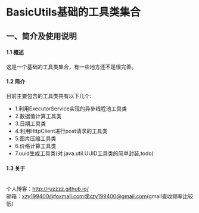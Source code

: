 # BasicUtils基础的工具类集合

## 一、简介及使用说明
#### 1.1 概述
这是一个基础的工具类集合，有一些地方还不是很完善。

#### 1.2 简介
目前主要包含的工具类共有以下几个:<br>
- 1.利用ExecutorService实现的异步线程池工具类<br>
- 2.数据值计算工具类<br>
- 3.日期工具类<br>
- 4.利用HttpClient进行post请求的工具类<br>
- 5.图片压缩工具类<br>
- 6.价格计算工具类<br>
- 7.uuid生成工具类(对 java.util.UUID工具类的简单封装,todo)<br>

#### 1.3 关于
<br>个人博客：<http://ruzzzz.github.io/>
<br>邮箱：<xzy199400@foxmail.com>或<xzy199400@gmail.com>(gmail查收频率比较低)